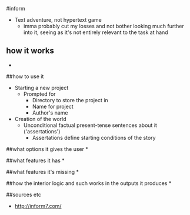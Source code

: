 #inform

* Text adventure, not hypertext game
    * imma probably cut my losses and not bother looking much further into it, seeing as it's not entirely relevant to the task at hand

## how it works
*

##how to use it
* Starting a new project
    * Prompted for
        * Directory to store the project in
        * Name for project
        * Author's name
* Creation of the world
    * Unconditional factual present-tense sentences about it ('assertations')
        * Assertations define starting conditions of the story
        

##what options it gives the user
*

##what features it has
*

##what features it's missing
*

##how the interior logic and such works in the outputs it produces
*

##sources etc
* http://inform7.com/